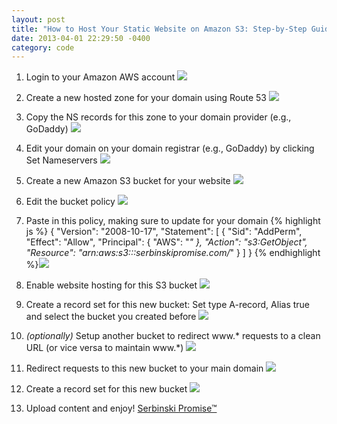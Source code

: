 ```yaml
--- 
layout: post
title: "How to Host Your Static Website on Amazon S3: Step-by-Step Guide"
date: 2013-04-01 22:29:50 -0400
category: code
---
```


1. Login to your Amazon AWS account
![](https://www.evernote.com/shard/s2/sh/fe218193-b3e8-4918-93b0-696b7fac20be/813409d91dd917802a19d7fef62a951c/deep/0/Screenshot%204/1/13%2010:11%20PM.jpg)

2. Create a new hosted zone for your domain using Route 53
![](https://www.evernote.com/shard/s2/sh/89e14f20-2cba-4525-b85e-21c1a4176076/43c26e6883639de8987cc0c2ea7106a4/deep/0/Screenshot%204/1/13%2010:12%20PM.jpg)

3. Copy the NS records for this zone to your domain provider (e.g., GoDaddy)
![](https://www.evernote.com/shard/s2/sh/d6387a2e-a5ad-41c5-8784-0c4a52a993d1/9ed257782f4ceed13e79126b543baa14/deep/0/Screenshot%204/1/13%2010:13%20PM.jpg)

4. Edit your domain on your domain registrar (e.g., GoDaddy) by clicking Set Nameservers
![](https://www.evernote.com/shard/s2/sh/7518fecb-d412-4b37-b9ce-62022add2da3/cc511c4fd3baac9121e589a9f66e2bbc/deep/0/Screenshot%204/1/13%2010:14%20PM.jpg)

5. Create a new Amazon S3 bucket for your website
![](https://www.evernote.com/shard/s2/sh/0e7f5227-0c83-41a9-ba49-a7f8c771677a/832667f5ccb17c6bbee2e9aed27479d0/deep/0/Screenshot%204/1/13%2010:16%20PM.jpg)

6. Edit the bucket policy
![](https://www.evernote.com/shard/s2/sh/19452899-abe8-407e-b29d-2a0b174ea117/e2be57fe0609cb9794253db363214df0/deep/0/Screenshot%204/1/13%2010:20%20PM.jpg)

7. Paste in this policy, making sure to update for your domain
{% highlight js %}
{
	"Version": "2008-10-17",
	"Statement": [
		{
			"Sid": "AddPerm",
			"Effect": "Allow",
			"Principal": {
				"AWS": "*"
			},
			"Action": "s3:GetObject",
			"Resource": "arn:aws:s3:::serbinskipromise.com/*"
		}
	]
}
{% endhighlight %}![](https://www.evernote.com/shard/s2/sh/2e597ac8-453d-4cec-b2a0-2e3f81017617/3f430748cf1ec69f8d2b58412416414f/deep/0/Screenshot%204/1/13%2010:20%20PM.jpg)

8. Enable website hosting for this S3 bucket
![](https://www.evernote.com/shard/s2/sh/2bec97a1-c4ae-4444-881f-607bd1cc2519/61803186386cfbd228c84d7d5cce80c1/deep/0/Screenshot%204/1/13%2010:21%20PM.jpg)

9. Create a record set for this new bucket: Set type A-record, Alias true and select the bucket you created before
![](https://www.evernote.com/shard/s2/sh/60493b19-1b3e-4c32-89b3-11dadef12c4d/0fdbaca5bcb2873ed8b760c8d48417eb/deep/0/Screenshot%204/1/13%2010:25%20PM.jpg)

10. _(optionally)_ Setup another bucket to redirect www.* requests to a clean URL (or vice versa to maintain www.*)
![](https://www.evernote.com/shard/s2/sh/5523bf6f-f0c6-42bd-a2b9-7ab7702dc90e/750d3026d483a136fcaf80be9729d1b2/deep/0/Screenshot%204/1/13%2010:22%20PM.jpg)

11. Redirect requests to this new bucket to your main domain
![](https://www.evernote.com/shard/s2/sh/01f6f11c-3c70-4d9c-befc-9e50f66f7182/6ca22a582ed83b683b5b9183ed06d7ce/deep/0/Screenshot%204/1/13%2010:22%20PM.jpg)

12. Create a record set for this new bucket
![](https://www.evernote.com/shard/s2/sh/60493b19-1b3e-4c32-89b3-11dadef12c4d/0fdbaca5bcb2873ed8b760c8d48417eb/deep/0/Screenshot%204/1/13%2010:25%20PM.jpg)

13. Upload content and enjoy! <a href="http://serbinskipromise.com">Serbinski Promise&trade;</a> 
